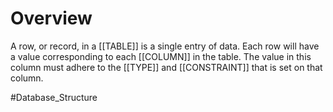 # Overview
A row, or record, in a [[TABLE]] is a single entry of data. Each row will have a value corresponding to each [[COLUMN]] in the table. The value in this column must adhere to the [[TYPE]] and [[CONSTRAINT]] that is set on that column.




#Database_Structure 

